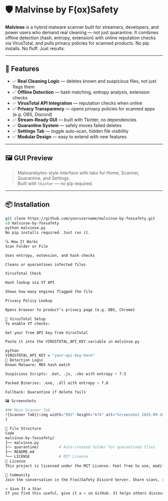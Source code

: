 # 🛡️ Malvinse by F(ox)Safety

**Malvinse** is a hybrid malware scanner built for streamers, developers, and power users who demand real cleaning — not just quarantine. It combines offline detection (hash, entropy, extension) with online reputation checks via VirusTotal, and pulls privacy policies for scanned products. No pip installs. No fluff. Just results.

---

## 🚀 Features

- ✅ **Real Cleaning Logic** — deletes known and suspicious files, not just flags them
- ✅ **Offline Detection** — hash matching, entropy analysis, extension checks
- ✅ **VirusTotal API Integration** — reputation checks when online
- ✅ **Privacy Transparency** — opens privacy policies for scanned apps (e.g. OBS, Discord)
- ✅ **Stream-Ready GUI** — built with Tkinter, no dependencies
- ✅ **Quarantine System** — safely moves failed deletes
- ✅ **Settings Tab** — toggle auto-scan, hidden file visibility
- ✅ **Modular Design** — easy to extend with new features

---

## 🖼️ GUI Preview

> Malwarebytes-style interface with tabs for Home, Scanner, Quarantine, and Settings.  
> Built with `tkinter` — no pip required.

---

## 📦 Installation

```bash
git clone https://github.com/yourusername/malvinse-by-foxsafety.git
cd malvinse-by-foxsafety
python malvinse.py
No pip installs required. Just run it.

🔍 How It Works
Scan Folder or File

Uses entropy, extension, and hash checks

Cleans or quarantines infected files

VirusTotal Check

Hash lookup via VT API

Shows how many engines flagged the file

Privacy Policy Lookup

Opens browser to product’s privacy page (e.g. OBS, Chrome)

🔐 VirusTotal Setup
To enable VT checks:

Get your free API key from VirusTotal

Paste it into the VIRUSTOTAL_API_KEY variable in malvinse.py

python
VIRUSTOTAL_API_KEY = "your-api-key-here"
🧪 Detection Logic
Known Malware: MD5 hash match

Suspicious Scripts: .bat, .js, .vbs with entropy > 7.5

Packed Binaries: .exe, .dll with entropy > 7.8

Fallback: Quarantine if delete fails

🖼️ Screenshots

### Main Scanner Tab
![Scanner Tab](<img width="992" height="674" alt="Screenshot 2025-09-10 175833" src="https://github.com/user-attachments/assets/150cf739-51bc-425d-bb1f-5ead8f9df378" />
)

🧰 File Structure
Code
malvinse-by-foxsafety/
├── malvinse.py
├── quarantine/         # Auto-created folder for quarantined files
├── README.md
└── LICENSE             # MIT License
📜 License
This project is licensed under the MIT License. Feel free to use, modify, and share — just credit F(ox)Safety.

💬 Community
Join the conversation in the F(ox)Safety Discord Server. Share scans, request features, or just vibe with other security-minded creators.

⭐️ Give It a Star
If you find this useful, give it a ⭐️ on GitHub. It helps others discover it and shows support for open-source security tools.

